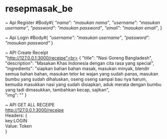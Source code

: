 # resepmasak_be

~ Api Register
    #Body#{
        _"nama": "masukan nama"_,
        _"username": "masukan username"_,
        _"password": "masukan password"_,
        _"email": "masukan email"_,
    }


~ Api Login
    #Body#{
        _"username": "masukan username"_,
        _"password": "masukan password"_
    }

~ API Create Receipt <br>
    "http://127.0.0.1:3000/receipe"<br>
    {
    "title": "Nasi Goreng Bangladesh",<br>
    "description": "Masakan Khas Indonesia dengan cita rasa yang special",<br>
    "ingredients": "siapkan bahan bahan masak, masukan minyak, blendir semua bahan bahan, masukan telor ke wajan yang sudah panas, masukan bumbu yang sudah dihaluskan, oseng oseng sampai bau nya harum, kemudia masukkan nasi yang sudah disiapkan, aduk merata dengan bumbu yang tadi dimasukkan, tambahkan kecap, sajikan",<br>
    "img": ""
}

~ API GET ALL RECEIPE <br>
    http://127.0.0.1:3000/receipe<br>
    Headers: {<br>
        key:LOGIN<br>
        Value: Token<br>
    }<br>